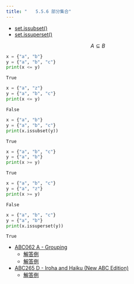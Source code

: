 ```yaml
---
title: "　　5.5.6 部分集合"
---
```


* [set.issubset()](https://docs.python.org/ja/3/library/stdtypes.html#frozenset.issubset)
* [set.issuperset()](https://docs.python.org/ja/3/library/stdtypes.html#frozenset.issuperset)

$$
A \subseteq B
$$

```python:サンプルコード：sample_418.py
x = {"a", "b"}
y = {"a", "b", "c"}
print(x <= y)
```

```text:実行結果
True
```

```python:サンプルコード：sample_419.py
x = {"a", "z"}
y = {"a", "b", "c"}
print(x <= y)
```

```text:実行結果
False
```

```python:サンプルコード：sample_420.py
x = {"a", "b"}
y = {"a", "b", "c"}
print(x.issubset(y))
```

```text:実行結果
True
```

```python:サンプルコード：sample_421.py
x = {"a", "b", "c"}
y = {"a", "b"}
print(x >= y)
```

```text:実行結果
True
```

```python:サンプルコード：sample_422.py
x = {"a", "b", "c"}
y = {"a", "z"}
print(x >= y)
```

```text:実行結果
False
```

```python:サンプルコード：sample_423.py
x = {"a", "b", "c"}
y = {"a", "b"}
print(x.issuperset(y))
```

```text:実行結果
True
```

- [ABC062 A - Grouping](https://atcoder.jp/contests/abc062/tasks/abc062_a)
    - [解答例](https://atcoder.jp/contests/abc062/submissions/17921919)
    - [解答例](https://atcoder.jp/contests/abc062/submissions/17921975)
- [ABC265 D - Iroha and Haiku (New ABC Edition)](https://atcoder.jp/contests/abc265/tasks/abc265_d)
    - [解答例](https://atcoder.jp/contests/abc265/submissions/34619050)
